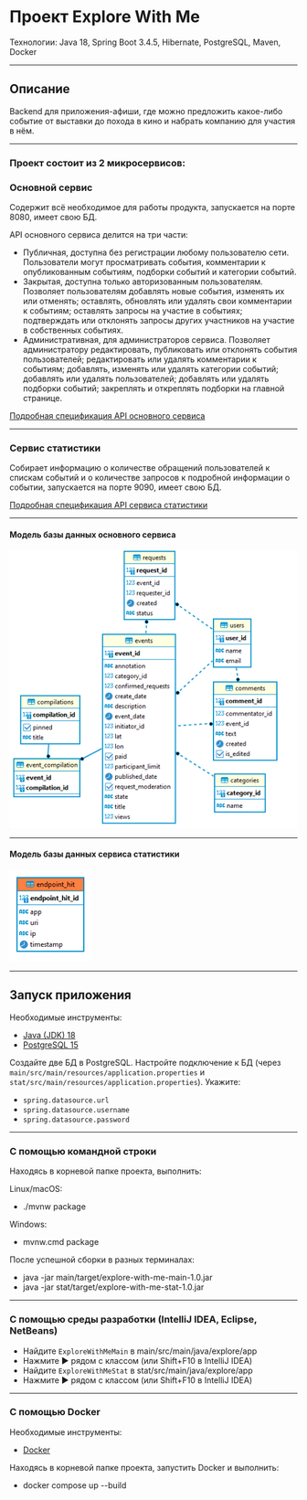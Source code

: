 # Проект Explore With Me

Технологии: Java 18, Spring Boot 3.4.5, Hibernate, PostgreSQL, Maven, Docker

---

## Описание

Backend для приложения-афиши, где можно предложить какое-либо событие от выставки до похода в кино и набрать компанию
для участия в нём.

---

### Проект состоит из 2 микросервисов:

### Основной сервис

Содержит всё необходимое для работы продукта, запускается на порте 8080, имеет свою БД.

API основного сервиса делится на три части:

- Публичная, доступна без регистрации любому пользователю сети. Пользователи могут просматривать события, комментарии к
  опубликованным событиям, подборки событий и категории событий.
- Закрытая, доступна только авторизованным пользователям. Позволяет пользователям добавлять новые события, изменять
  их или отменять; оставлять, обновлять или удалять свои комментарии к событиям; оставлять запросы на участие в
  событиях; подтверждать или отклонять запросы других участников на участие в собственных событиях.
- Административная, для администраторов сервиса. Позволяет администратору редактировать, публиковать или отклонять
  события пользователей; редактировать или удалять комментарии к событиям; добавлять, изменять или удалять категории
  событий; добавлять или удалять пользователей; добавлять или удалять подборки событий; закреплять и откреплять
  подборки на главной странице.

[Подробная спецификация API основного сервиса](https://petstore.swagger.io/?url=https://raw.githubusercontent.com/Roman-Anikin/java-explore-with-me/main/ewm-main-service-spec.json)

---

### Сервис статистики

Собирает информацию о количестве обращений пользователей к спискам событий и о количестве запросов к подробной
информации о событии, запускается на порте 9090, имеет свою БД.

[Подробная спецификация API сервиса статистики](https://petstore.swagger.io/?url=https://raw.githubusercontent.com/Roman-Anikin/java-explore-with-me/main/ewm-stats-service-spec.json)

---

#### Модель базы данных основного сервиса

![Модель базы данных](main/src/main/resources/main.png)

---

#### Модель базы данных сервиса статистики

![Модель базы данных](stat/src/main/resources/stat.png)

---

## Запуск приложения

Необходимые инструменты:

* [Java (JDK) 18](https://github.com/corretto/corretto-18/releases)
* [PostgreSQL 15](https://www.enterprisedb.com/downloads/postgres-postgresql-downloads)

Создайте две БД в PostgreSQL.
Настройте подключение к БД (через `main/src/main/resources/application.properties` и
`stat/src/main/resources/application.properties`). Укажите:

- `spring.datasource.url`
- `spring.datasource.username`
- `spring.datasource.password`

---

### С помощью командной строки

Находясь в корневой папке проекта, выполнить:

Linux/macOS:

* ./mvnw package

Windows:

* mvnw.cmd package

После успешной сборки в разных терминалах:

* java -jar main/target/explore-with-me-main-1.0.jar
* java -jar stat/target/explore-with-me-stat-1.0.jar

---

### С помощью среды разработки (IntelliJ IDEA, Eclipse, NetBeans)

* Найдите `ExploreWithMeMain` в main/src/main/java/explore/app
* Нажмите ▶️ рядом с классом (или Shift+F10 в IntelliJ IDEA)
* Найдите `ExploreWithMeStat` в stat/src/main/java/explore/app
* Нажмите ▶️ рядом с классом (или Shift+F10 в IntelliJ IDEA)

---

### С помощью Docker

Необходимые инструменты:

* [Docker](https://www.docker.com/)

Находясь в корневой папке проекта, запустить Docker и выполнить:

* docker compose up --build